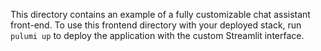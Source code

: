 This directory contains an example of a fully customizable chat assistant front-end.
To use this frontend directory with your deployed stack, run `pulumi up` to deploy
the application with the custom Streamlit interface.